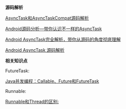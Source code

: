 **源码解析**

[AsyncTask和AsyncTaskCompat源码解析](https://github.com/white37/AndroidSdkSourceAnalysis/blob/master/article/AsyncTask%E5%92%8CAsyncTaskCompat%E6%BA%90%E7%A0%81%E8%A7%A3%E6%9E%90.md)

[Android源码分析—带你认识不一样的AsyncTask](https://blog.csdn.net/singwhatiwanna/article/details/17596225)

[Android AsyncTask完全解析，带你从源码的角度彻底理解](https://blog.csdn.net/guolin_blog/article/details/11711405)

[Android AsyncTask 源码解析](https://blog.csdn.net/lmj623565791/article/details/38614699)

**相关知识点**

FutureTask:

[Java并发编程：Callable、Future和FutureTask](https://www.cnblogs.com/dolphin0520/p/3949310.html)

Runnable:
    
[Runnable和Thread的区别:](https://blog.csdn.net/wwww1988600/article/details/7309070)



